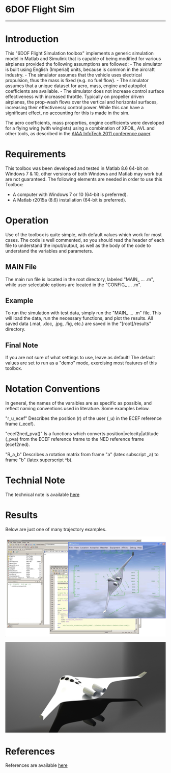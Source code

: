 # 6DOF Flight Sim

-----------------------------------------------------------------------------------

# Introduction
This "6DOF Flight Simulation toolbox" implements a generic simulation model in Matlab and Simulink that is capable of being modified for various airplanes provided the following assumptions are followed:
    - The simulator is built using English (Imperial) units, because is common in the aircraft industry.
	- The simulator assumes that the vehicle uses electrical propulsion, thus the mass is fixed (e.g. no fuel flow).
	- The simulator assumes that a unique dataset for aero, mass, engine and autopilot coefficients are available.
	- The simulator does not increase control surface effectiveness with increased throttle.  Typically on propeller driven airplanes, the prop-wash flows over the vertical and horizontal surfaces, increasing their effectivness/ control power.  While this can have a significant effect, no accounting for this is made in the sim.
	
The aero coefficients, mass properties, engine coefficients were developed for a flying wing (with winglets) using a combination of XFOIL, AVL and other tools, as described in the [AIAA InfoTech 2011 conference paper](https://github.com/pfroysdon/projects/blob/main/aerospace/6dof_linear/tech_note).


# Requirements
This toolbox was been developed and tested in Matlab 8.6 64-bit on Windows 7 & 10, other versions of both Windows and Matlab 
may work but are not guaranteed. The following elements are needed in order to use this Toolbox:

- A computer with Windows 7 or 10 (64-bit is preferred).
- A Matlab r2015a (8.6) installation (64-bit is preferred).  


# Operation
Use of the toolbox is quite simple, with default values which work for most cases. The code is well commented, so you should read the header of each file to understand the input/output, as well as the body of the code to understand the variables and parameters.


## MAIN File
The main run file is located in the root directory, labeled "MAIN_ ... .m", while user selectable options are located in the "CONFIG_ ... .m".

## Example  
To run the simulation with test data, simply run the "MAIN_ ... .m" file. This will load the data, run the necessary functions, and plot the results. All saved data (.mat, .doc, .jpg, .fig, etc.) are saved in the "[root]/results" directory.

## Final Note 
If you are not sure of what settings to use, leave as default!  The default values are set to run as a "demo" mode, exercising most features of this toolbox.


# Notation Conventions
In general, the names of the varaibles are as specific as possible, and reflect naming conventions used in literature. 
Some examples below.

"r_u_ecef" Describes the position (r) of the user (_u) in the ECEF reference frame (_ecef).

"ecef2ned_pva()" Is a functions which converts position|velocity|attitude (_pva) from the ECEF reference frame to the NED reference frame (ecef2ned).

"R_a_b" Describes a rotation matrix from frame "a" (latex subscript _a) to frame "b" (latex superscript ^b).


# Technial Note
The technical note is available [here](https://github.com/pfroysdon/projects/blob/main/aerospace/6dof_linear/tech_note)

# Results
Below are just one of many trajectory examples.

<p align="center">
	<img width="600" img src="https://github.com/pfroysdon/projects/blob/main/aerospace/6dof_linear/results/BWB_FGFS.jpg">
</p>
<p align="center">
	<img width="600" img src="https://github.com/pfroysdon/projects/blob/main/aerospace/6dof_linear/results/BWB_concept_render2_20091212.jpg">
</p>

# References
References are available [here](https://github.com/pfroysdon/projects/blob/main/aerospace/6dof_linear/references)